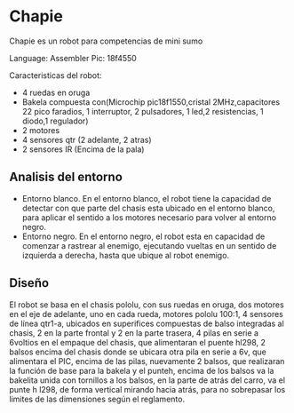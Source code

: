 # Chapie
Chapie es un robot para competencias de mini sumo

Language: Assembler
Pic: 18f4550


Caracteristicas del robot:

- 4 ruedas en oruga
- Bakela compuesta con(Microchip pic18f1550,cristal 2MHz,capacitores 22 pico faradios, 1 interruptor, 2 pulsadores, 1 led,2 resistencias, 1 diodo,1 regulador)
- 2 motores
- 4 sensores qtr (2 adelante, 2 atras)
- 2 sensores IR (Encima de la pala)

## Analisis del entorno

- Entorno blanco.
En el entorno blanco, el robot tiene la capacidad de detectar con que parte del chasis esta ubicado en el entorno blanco, para aplicar el sentido a los motores necesario para volver al entorno negro.
- Entorno negro.
En el entorno negro, el robot esta en capacidad de comenzar a rastrear al enemigo, ejecutando vueltas en un sentido de izquierda a derecha, hasta que ubique al robot enemigo.



## Diseño
El robot se basa en el chasis pololu, con sus ruedas en oruga, dos motores en el eje de adelante, uno en cada rueda, motores pololu 100:1, 4 sensores de línea qtr1-a, ubicados en superifices compuestas de balso integradas al chasis, 2 en la parte frontal y 2 en la parte trasera, 4 pilas en serie a 6voltios en el empaque del chasis, que alimentaran el puente hl298, 2 balsos encima del chasis donde se ubicara otra pila en serie a 6v, que alimentara el PIC, encima de las pilas, nuevamente 2  balsos, que realizaran la función de base para la bakela y el punteh, encima de los balsos va la bakelita unida con tornillos a los balsos, en la parte de atrás del carro, va el punte h l298, de forma vertical mirando hacia atrás, para no sobrepasar los limites de las dimensiones según el reglamento.

